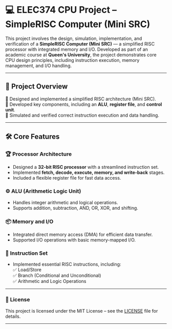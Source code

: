 
# 💻 **ELEC374 CPU Project – SimpleRISC Computer (Mini SRC)**  

This project involves the design, simulation, implementation, and verification of a **SimpleRISC Computer (Mini SRC)** — a simplified RISC processor with integrated memory and I/O. Developed as part of an academic course at **Queen's University**, the project demonstrates core CPU design principles, including instruction execution, memory management, and I/O handling.  

---

## 🎯 **Project Overview**  
🔹 Designed and implemented a simplified RISC architecture (Mini SRC).  
🔹 Developed key components, including an **ALU**, **register file**, and **control unit**.  
🔹 Simulated and verified correct instruction execution and data handling.  

---

## 🛠️ **Core Features**  
### 🏆 **Processor Architecture**  
- Designed a **32-bit RISC processor** with a streamlined instruction set.  
- Implemented **fetch, decode, execute, memory, and write-back** stages.  
- Included a flexible register file for fast data access.  

### ⚙️ **ALU (Arithmetic Logic Unit)**  
- Handles integer arithmetic and logical operations.  
- Supports addition, subtraction, AND, OR, XOR, and shifting.  

### 📦 **Memory and I/O**  
- Integrated direct memory access (DMA) for efficient data transfer.  
- Supported I/O operations with basic memory-mapped I/O.  

### 🔄 **Instruction Set**  
- Implemented essential RISC instructions, including:  
  ✅ Load/Store  
  ✅ Branch (Conditional and Unconditional)  
  ✅ Arithmetic and Logic Operations  

---
### 📄 **License**  
This project is licensed under the MIT License – see the [LICENSE](LICENSE) file for details.  

---
